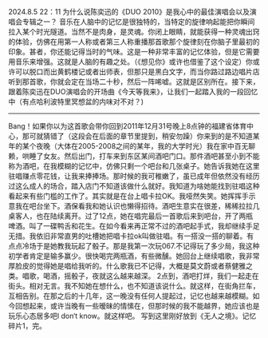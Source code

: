 2024.8.5 22：11
为什么说陈奕迅的《DUO 2010》是我心中的最佳演唱会以及演唱会专辑之一？
音乐在人脑中的记忆是很独特的，当特定的旋律响起能把你瞬间拉入某个时光隧道。当然不是肉身，是灵魂。你闭上眼睛，就能获得一种灵魂出窍的体验，仿佛在用第一人称或者第三人称重播那首歌那个旋律刻在你脑子里最初的印象。甚者，你还能记得当时的气味。这是一种非常丰富的记忆体验，但是它需要用音乐来增强。这就是人脑的有趣之处。（《想见你》或许也借鉴了这个设定）你或许可以脱口而出黄鹤楼记或者出师表，但那只是黑白文字，而当你路过路边唱片店听到那首歌，你就会定在当场二十秒，然后一阵唏嘘。这就是区别所在。接下来，跟着陈奕迅在DUO演唱会的开场曲《今天等我来》，让我们一起踏入我的一段回忆中（有点哈利波特里冥想盆的内味对不对？)

------------
Bang！如果你以为这首歌会带你回到2011年12月31号晚上8点钟的福建省体育中心，那可就猜错了（这段会在后面的章节里提到，稍安勿躁）你来到的是不知道某年的某个夜晚（大体在2005-2008之间的某年，我的大学时光）我在家中百无聊赖，哄睡了女友。然后出门，打车来到东区某间酒吧门口。那件酒吧甚至小到不能称为酒吧，在我模糊的记忆中，仿佛只剩一个吧台和几张桌子。她告诉我她在这里驻唱赚点零花钱，让我来捧捧场。那时候的我可稚嫩了，虽已成年但依然没有经历过这么成人的场合，踏入店门不知道该做什么就好。我知道为啥她能找到驻唱这种看起来有些门槛的工作了。其实就是在台上唱卡拉OK。我哑然失笑。她挥挥手示意我在吧台坐下。酒保看我和她认识也懒得招待。酒吧生意实在很差，稀稀拉拉几桌客人，也在陆续离开。过了12点，她在唱完最后一首歌后来到吧台，开了两瓶啤酒。叫了一碟鸭舌和花生。在如今看来再正常不过的酒吧起手式，我却继续手足无措。我依旧非常直男的吐槽她把唱卡拉ok叫做驻唱。有一搭没一搭的聊着。有点点冷场于是她教我玩起了骰子。那是我第一次玩067.不记得玩了多少局，我这种初学者肯定是输多赢少。很快喝完两瓶酒，有些微醺。她回台上继续唱歌，我非常厚脸皮的觉得她是唱给我听的。什么歌我已不记得，大概是莫文蔚或者蔡健雅之类。唱歌，喝酒，摇骰子，夜就这么越来越深。
2点到，酒吧打烊，我们一起走在街头。相对无言。我不知她在想什么，也不知道该说什么。就这样，在街角拦车，互相告别。在那之后的十几年，这一晚没有任何人提起过，记忆也越来越模糊。如今回想起来，或许当晚有一些暧昧的情愫在，但那时候的我不能越界，她应该也是玩乐心态居多吧I don‘t know。就这样吧。
写到这里刚好放到《无人之境》。记忆碎片1，完。
